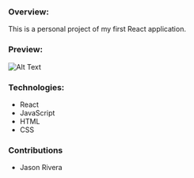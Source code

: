 ### Overview:

This is a personal project of my first React application.

### Preview:

![Alt Text](https://media.giphy.com/media/lAbtx81jZ1OVdX0JD8/giphy.gif)

### Technologies:
- React
- JavaScript
- HTML
- CSS

### Contributions
- Jason Rivera

